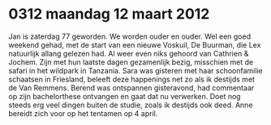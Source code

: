 # 0312 maandag 12 maart 2012
Jan is zaterdag 77 geworden. We worden ouder en ouder. Wel een goed weekend gehad, met de start van een nieuwe Voskuil, De Buurman, die Lex natuurlijk allang gelezen had. Al weer even niks gehoord van Cathrien & Jochem. Zijn met hun laatste dagen gezamenlijk bezig, misschien met de safari in het wildpark in Tanzania. Sara was gisteren met haar schoonfamilie schaatsen in Friesland, beleeft deze happenings net zo als ik destijds met de Van Remmens. Berend was ontspannen gisteravond, had commentaar op zijn bachelorthese ontvangen en gaat dat nu verwerken. Doet nog steeds erg veel dingen buiten de studie, zoals ik destijds ook deed. Anne bereidt zich voor op het tentamen op 4 april.